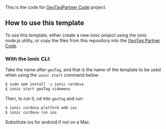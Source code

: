 This is the code for [GeoTagPartner Code](https://github.com/SriramDarapu/GeoTagPartner) project.

## How to use this template

To use this template, either create a new ionic project using the ionic node.js utility, or copy the files from this repository into the [GeoTag Partner Code](https://github.com/SriramDarapu/GeoTagPartner.git).

### With the Ionic CLI:

Take the name after `geoTag`, and that is the name of the template to be used when using the `ionic start` command below:

```bash
$ sudo npm install -g ionic cordova
$ ionic start geoTag sidemenu
```

Then, to run it, cd into `geoTag` and run:

```bash
$ ionic cordova platform add ios
$ ionic cordova run ios
```

Substitute ios for android if not on a Mac.

